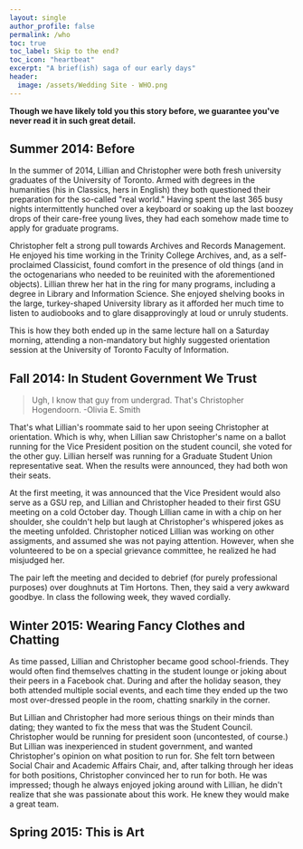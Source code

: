 ```yaml
---
layout: single
author_profile: false
permalink: /who
toc: true
toc_label: Skip to the end?
toc_icon: "heartbeat"
excerpt: "A brief(ish) saga of our early days" 
header: 
  image: /assets/Wedding Site - WHO.png
---
```

__Though we have likely told you this story before, we guarantee you've never read it in such great detail.__

## Summer 2014: Before

In the summer of 2014, Lillian and Christopher were both fresh university graduates of the University of Toronto. Armed with degrees in the humanities (his in Classics, hers in English) they both questioned their preparation for the so-called "real world." Having spent the last 365 busy nights intermittently hunched over a keyboard or soaking up the last boozey drops of their care-free young lives, they had each somehow made time to apply for graduate programs. 

Christopher felt a strong pull towards Archives and Records Management. He enjoyed his time working in the Trinity College Archives, and, as a self-proclaimed Classicist, found comfort in the presence of old things (and in the octogenarians who needed to be reuinited with the aforementioned objects). Lillian threw her hat in the ring for many programs, including a degree in Library and Information Science. She enjoyed shelving books in the large, turkey-shaped University library as it afforded her much time to listen to audiobooks and to glare disapprovingly at loud or unruly students. 

This is how they both ended up in the same lecture hall on a Saturday morning, attending a non-mandatory but highly suggested orientation session at the University of Toronto Faculty of Information. 

## Fall 2014: In Student Government We Trust 

> Ugh, I know that guy from undergrad. That's Christopher Hogendoorn.
> -Olivia E. Smith

That's what Lillian's roommate said to her upon seeing Christopher at orientation. Which is why, when Lillian saw Christopher's name on a ballot running for the Vice President position on the student council, she voted for the other guy. Lillian herself was running for a Graduate Student Union representative seat. When the results were announced, they had both won their seats. 

At the first meeting, it was announced that the Vice President would also serve as a GSU rep, and Lillian and Christopher headed to their first GSU meeting on a cold October day. Though Lillian came in with a chip on her shoulder, she couldn't help but laugh at Christopher's whispered jokes as the meeting unfolded. Christopher noticed Lillian was working on other assigments, and assumed she was not paying attention. However, when she volunteered to be on a special grievance committee, he realized he had misjudged her. 

The pair left the meeting and decided to debrief (for purely professional purposes) over doughnuts at Tim Hortons. Then, they said a very awkward goodbye. In class the following week, they waved cordially.

## Winter 2015: Wearing Fancy Clothes and Chatting

As time passed, Lillian and Christopher became good school-friends. They would often find themselves chatting in the student lounge or joking about their peers in a Facebook chat. During and after the holiday season, they both attended multiple social events, and each time they ended up the two most over-dressed people in the room, chatting snarkily in the corner. 

But Lillian and Christopher had more serious things on their minds than dating; they wanted to fix the mess that was the Student Council. Christopher would be running for president soon (uncontested, of course.) But Lillian was inexperienced in student government, and wanted Christopher's opinion on what position to run for. She felt torn between Social Chair and Academic Affairs Chair, and, after talking through her ideas for both positions, Christopher convinced her to run for both. He was impressed; though he always enjoyed joking around with Lillian, he didn't realize that she was passionate about this work. He knew they would make a great team. 

## Spring 2015: This is Art 

